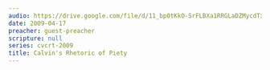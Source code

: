 ```yaml
---
audio: https://drive.google.com/file/d/11_bp0tKkO-SrFLBXa1RRGLaDZMycdTxw/view
date: 2009-04-17
preacher: guest-preacher
scripture: null
series: cvcrt-2009
title: Calvin's Rhetoric of Piety
---
```

